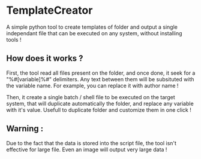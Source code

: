 # TemplateCreator
A simple python tool to create templates of folder and output a single independant file that can be executed on any system, without installing tools !

## How does it works ?
First, the tool read all files present on the folder, and once done, it seek for a "%#[variable]%#" delimiters. Any text between them will be subsituted with the variable name. For example, you can replace it with author name !

Then, it create a single batch / shell file to be executed on the target system, that will duplicate automatically the folder, and replace any variable with it's value. Usefull to duplicate folder and customize them in one click !

## Warning : 
Due to the fact that the data is stored into the script file, the tool isn't effective for large file. Even an image will output very large data !

